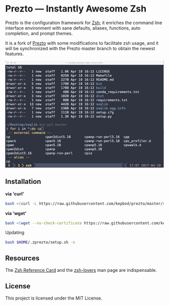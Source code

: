 Prezto — Instantly Awesome Zsh
==============================

Prezto is the configuration framework for [Zsh][1]; it enriches the command line
interface environment with sane defaults, aliases, functions, auto completion,
and prompt themes. 

It is a fork of [Prezto][2] with some modifications to facilitate zsh usage, and it
will be synchronized with the Prezto master branch to obtain the newest
features.

![snapshot](https://raw.githubusercontent.com/kepbod/prezto/master/snapshot.jpg)

Installation
---------

**via 'curl'**

```bash
bash <(curl -L https://raw.githubusercontent.com/kepbod/prezto/master/setup.sh) -i
```

**via 'wget'**

```bash
bash <(wget --no-check-certificate https://raw.githubusercontent.com/kepbod/prezto/master/setup.sh -O -) -i
```

Updating

```bash
bash $HOME/.zprezto/setup.sh -n
```

Resources
---------

The [Zsh Reference Card][3] and the [zsh-lovers][4] man page are indispensable.

License
-------

This project is licensed under the MIT License.

[1]: http://www.zsh.org
[2]: https://github.com/zsh-users/prezto
[3]: http://www.bash2zsh.com/zsh_refcard/refcard.pdf
[4]: http://grml.org/zsh/zsh-lovers.html
